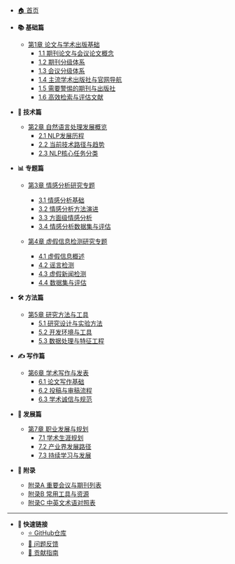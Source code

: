 <!-- _sidebar.md -->

* [🏠 首页](/)

* **📚 基础篇**
  * [第1章 论文与学术出版基础](chapter1-academic-publishing-basics.md)
    * [1.1 期刊论文与会议论文概念](chapter1-academic-publishing-basics.md#_11-期刊论文与会议论文概念)
    * [1.2 期刊分级体系](chapter1-academic-publishing-basics.md#_12-期刊分级体系)
    * [1.3 会议分级体系](chapter1-academic-publishing-basics.md#_13-会议分级体系)
    * [1.4 主流学术出版社与官网导航](chapter1-academic-publishing-basics.md#_14-主流学术出版社与官网导航)
    * [1.5 需要警惕的期刊与出版社](chapter1-academic-publishing-basics.md#_15-需要警惕的出版社与期刊掠夺性期刊水刊)
    * [1.6 高效检索与评估文献](chapter1-academic-publishing-basics.md#_16-高效检索与评估文献)

* **🔬 技术篇**
  * [第2章 自然语言处理发展概览](chapter2-nlp-overview.md)
    * [2.1 NLP发展历程](chapter2-nlp-overview.md#_21-nlp发展历程)
    * [2.2 当前技术路径与趋势](chapter2-nlp-overview.md#_22-当前技术路径与趋势)
    * [2.3 NLP核心任务分类](chapter2-nlp-overview.md#_23-nlp核心任务分类)

* **📊 专题篇**
  * [第3章 情感分析研究专题](chapter3-sentiment-analysis.md)
    * [3.1 情感分析基础](chapter3-sentiment-analysis.md#_31-情感分析基础)
    * [3.2 情感分析方法演进](chapter3-sentiment-analysis.md#_32-情感分析方法演进)
    * [3.3 方面级情感分析](chapter3-sentiment-analysis.md#_33-方面级情感分析absa)
    * [3.4 情感分析数据集与评估](chapter3-sentiment-analysis.md#_34-情感分析数据集与评估)

  * [第4章 虚假信息检测研究专题](chapter4-misinformation-detection.md)
    * [4.1 虚假信息概述](chapter4-misinformation-detection.md#_41-虚假信息概述)
    * [4.2 谣言检测](chapter4-misinformation-detection.md#_42-谣言检测)
    * [4.3 虚假新闻检测](chapter4-misinformation-detection.md#_43-虚假新闻检测)
    * [4.4 数据集与评估](chapter4-misinformation-detection.md#_44-数据集与评估)

* **🛠️ 方法篇**
  * [第5章 研究方法与工具](chapter5-research-methods-tools.md)
    * [5.1 研究设计与实验方法](chapter5-research-methods-tools.md#_51-研究设计与实验方法)
    * [5.2 开发环境与工具](chapter5-research-methods-tools.md#_52-开发环境与工具)
    * [5.3 数据处理与特征工程](chapter5-research-methods-tools.md#_53-数据处理与特征工程)

* **✍️ 写作篇**
  * [第6章 学术写作与发表](chapter6-academic-writing-publishing.md)
    * [6.1 论文写作基础](chapter6-academic-writing-publishing.md#_61-论文写作基础)
    * [6.2 投稿与审稿流程](chapter6-academic-writing-publishing.md#_62-投稿与审稿流程)
    * [6.3 学术诚信与规范](chapter6-academic-writing-publishing.md#_63-学术诚信与规范)

* **🚀 发展篇**
  * [第7章 职业发展与规划](chapter7-career-development.md)
    * [7.1 学术生涯规划](chapter7-career-development.md#_71-学术生涯规划)
    * [7.2 产业界发展路径](chapter7-career-development.md#_72-产业界发展路径)
    * [7.3 持续学习与发展](chapter7-career-development.md#_73-持续学习与发展)

* **📖 附录**
  * [附录A 重要会议与期刊列表](appendix/conferences-journals-list.md)
  * [附录B 常用工具与资源](appendix/tools-resources.md)
  * [附录C 中英文术语对照表](appendix/terminology.md)

---

* **🔗 快速链接**
  * [⭐ GitHub仓库](https://github.com/your-username/nlp-learning-research-guide)
  * [📧 问题反馈](https://github.com/your-username/nlp-learning-research-guide/issues)
  * [🤝 贡献指南](https://github.com/your-username/nlp-learning-research-guide#-贡献指南)